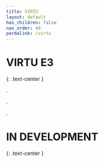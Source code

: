 ```yaml
---
title: VIRTU
layout: default
has_children: false
nav_order: 40
permalink: /virtu
---
```

# VIRTU E3
{: .text-center }

.

.

.

# IN DEVELOPMENT
{: .text-center }
